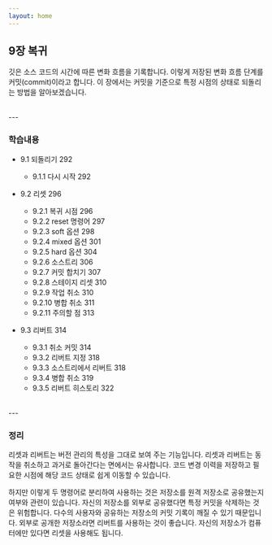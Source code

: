 ```yaml
---
layout: home
---
```

## 9장 복귀
깃은 소스 코드의 시간에 따른 변화 흐름을 기록합니다. 이렇게 저장된 변화 흐름 단계를 커밋(commit)이라고 합니다. 이 장에서는 커밋을 기준으로 특정 시점의 상태로 되돌리는 방법을 알아보겠습니다.  

<br>
---


### 학습내용
* 9.1 되돌리기 292
    + 9.1.1 다시 시작 292

* 9.2 리셋 296
    + 9.2.1 복귀 시점 296
    + 9.2.2 reset 명령어 297
    + 9.2.3 soft 옵션 298
    + 9.2.4 mixed 옵션 301
    + 9.2.5 hard 옵션 304
    + 9.2.6 소스트리 306
    + 9.2.7 커밋 합치기 307
    + 9.2.8 스테이지 리셋 310
    + 9.2.9 작업 취소 310
    + 9.2.10 병합 취소 311
    + 9.2.11 주의할 점 313

* 9.3 리버트 314
    + 9.3.1 취소 커밋 314
    + 9.3.2 리버트 지정 318
    + 9.3.3 소스트리에서 리버트 318
    + 9.3.4 병합 취소 319
    + 9.3.5 리버트 히스토리 322

<br>
---


### 정리
리셋과 리버트는 버전 관리의 특성을 그대로 보여 주는 기능입니다. 리셋과 리버트는 동작을 취소하고 과거로 돌아간다는 면에서는 유사합니다. 코드 변경 이력을 저장하고 필요한 시점에 해당 코드 상태로 쉽게 이동할 수 있습니다.  

하지만 이렇게 두 명령어로 분리하여 사용하는 것은 저장소를 원격 저장소로 공유했는지 여부와 관련이 있습니다. 자신의 저장소를 외부로 공유했다면 특정 커밋을 삭제하는 것은 위험합니다. 다수의 사용자와 공유하는 저장소의 커밋 기록이 깨질 수 있기 때문입니다. 외부로 공개한 저장소라면 리버트를 사용하는 것이 좋습니다. 자신의 저장소가 컴퓨터에만 있다면 리셋을 사용해도 됩니다.  

